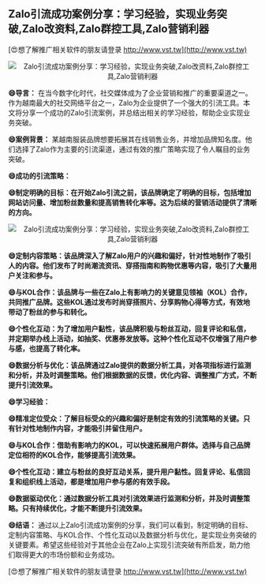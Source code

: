## **Zalo引流成功案例分享：学习经验，实现业务突破,Zalo改资料,Zalo群控工具,Zalo营销利器**

[😍想了解推广相关软件的朋友请登录 http://www.vst.tw](http://www.vst.tw)

 <center><img src="https://vst.tw/MP4/tuiguang/png/8.png" alt="Zalo引流成功案例分享：学习经验，实现业务突破,Zalo改资料,Zalo群控工具,Zalo营销利器"></center>

**😄导言：**
在当今数字化时代，社交媒体成为了企业营销和推广的重要渠道之一。作为越南最大的社交网络平台之一，Zalo为企业提供了一个强大的引流工具。本文将分享一个成功的Zalo引流案例，并总结出相关的学习经验，帮助企业实现业务突破。

**😄案例背景：**
某越南服装品牌想要拓展其在线销售业务，并增加品牌知名度。他们选择了Zalo作为主要的引流渠道，通过有效的推广策略实现了令人瞩目的业务突破。

**😄成功的引流策略：**

**😄制定明确的目标：在开始Zalo引流之前，该品牌确定了明确的目标，包括增加网站访问量、增加粉丝数量和提高销售转化率等。这为后续的营销活动提供了清晰的方向。**

 <center><img src="https://vst.tw/MP4/tuiguang/png/0.png" alt="Zalo引流成功案例分享：学习经验，实现业务突破,Zalo改资料,Zalo群控工具,Zalo营销利器"></center>

**😄定制内容策略：该品牌深入了解Zalo用户的兴趣和偏好，针对性地制作了吸引人的内容。他们发布了时尚潮流资讯、穿搭指南和购物优惠等内容，吸引了大量用户关注和参与。**

**😄与KOL合作：该品牌与一些在Zalo上有影响力的关键意见领袖（KOL）合作，共同推广品牌。这些KOL通过发布时尚穿搭照片、分享购物心得等方式，有效地带动了粉丝的参与和转化。**

**😄个性化互动：为了增加用户黏性，该品牌积极与粉丝互动，回复评论和私信，并定期举办线上活动，如抽奖、优惠券发放等。这种个性化互动不仅增强了用户参与感，也提高了转化率。**

**😄数据分析与优化：该品牌通过Zalo提供的数据分析工具，对各项指标进行监测和分析，并及时调整策略。他们根据数据的反馈，优化内容、调整推广方式，不断提升引流效果。**

**😄学习经验：**

**😄精准定位受众：了解目标受众的兴趣和偏好是制定有效的引流策略的关键。只有针对性地制作内容，才能吸引并留住用户。**

**😄与KOL合作：借助有影响力的KOL，可以快速拓展用户群体。选择与自己品牌定位相符的KOL合作，能够提高引流效果。**

**😄个性化互动：建立与粉丝的良好互动关系，提升用户黏性。回复评论、私信回复和组织线上活动，都是增加用户参与感的有效手段。**

**😄数据驱动优化：通过数据分析工具对引流效果进行监测和分析，并及时调整策略。只有持续优化，才能不断提升引流效果。**

**😄结语：**
通过以上Zalo引流成功案例的分享，我们可以看到，制定明确的目标、定制内容策略、与KOL合作、个性化互动以及数据分析与优化，是实现业务突破的关键要素。希望这些经验对于其他企业在Zalo上实现引流突破有所启发，助力他们取得更大的市场份额和业务成功。

[😍想了解推广相关软件的朋友请登录 http://www.vst.tw](http://www.vst.tw)




